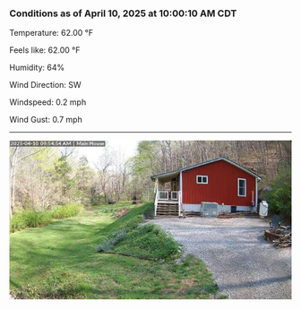 ### Conditions as of April 10, 2025 at 10:00:10 AM CDT 

Temperature: 62.00 &deg;F

Feels like: 62.00 &deg;F

Humidity: 64%

Wind Direction: SW

Windspeed: 0.2 mph

Wind Gust: 0.7 mph

---

<img src="./images/latest.jpeg"/>

